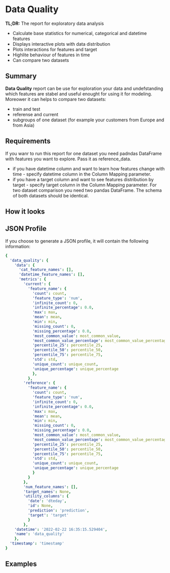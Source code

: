 # Data Quality

**TL;DR:** The report for exploratory data analysis

* Calculate base statistics for numerical, categorical and datetime features
* Displays interactive plots with data distribution
* Plots interactions for features and target
* Highlite behaviour of features in time 
* Can compare two datasets

## Summary

**Data Quality** report can be use for exploration your data and undefstanding which features are stabel and useful enought for using it for modeling. Moreower 
it can helps to compare two datasets: 
* train and test
* referense and current 
* subgroups of one dataset (for example your customers from Europe and from Asia)

## Requirements

If you wanr to run this report for one dataset you need padndas DataFrame with features you want to explore. Pass it as reference_data.
* if you have datetime column and want to learn how features change with time - specify datetime column in the Column Mapping parameter.
* if you have a target column and want to see features distribution by target - specify target column in the Column Mapping parameter.
For two dataset comparison you need two pandas DataFrame. The schema of both datasets should be identical.

## How it looks

## JSON Profile

If you choose to generate a JSON profile, it will contain the following information:&#x20;

```yaml
{
  'data_quality': {
    'data': {
      'cat_feature_names': [],
      'datetime_feature_names': [],
      'metrics': {
        'current': {
          'feature_name': {
            'count': count,
            'feature_type': 'num',
            'infinite_count': 0,
            'infinite_percentage': 0.0,
            'max': max,
            'mean': mean,
            'min': min,
            'missing_count': 0,
            'missing_percentage': 0.0,
            'most_common_value': most_common_value,
            'most_common_value_percentage': most_common_value_percentage,
            'percentile_25': percentile_25,
            'percentile_50': percentile_50,
            'percentile_75': percentile_75,
            'std': std,
            'unique_count': unique_count,
            'unique_percentage': unique_percentage
            },
          },
        'reference': {
          'feature_name': {
            'count': count,
            'feature_type': 'num',
            'infinite_count': 0,
            'infinite_percentage': 0.0,
            'max': max,
            'mean': mean,
            'min': min,
            'missing_count': 0,
            'missing_percentage': 0.0,
            'most_common_value': most_common_value,
            'most_common_value_percentage': most_common_value_percentage,
            'percentile_25': percentile_25,
            'percentile_50': percentile_50,
            'percentile_75': percentile_75,
            'std': std,
            'unique_count': unique_count,
            'unique_percentage': unique_percentage
            }
          }
        },
        'num_feature_names': [],
        'target_names': None,
        'utility_columns': {
          'date': 'dteday',
          'id': None,
          'prediction': 'prediction',
          'target': 'target'
          }
        },
    'datetime': '2022-02-22 16:35:15.529404',
    'name': 'data_quality'
    },
  'timestamp': 'timestamp'
}
```

## Examples
